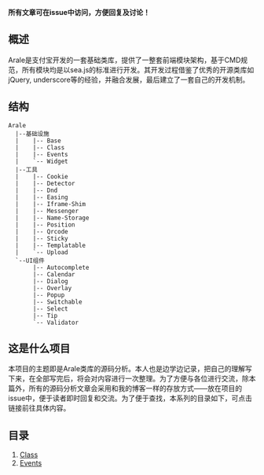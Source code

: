 **所有文章可在issue中访问，方便回复及讨论！**

## 概述
Arale是支付宝开发的一套基础类库，提供了一整套前端模块架构，基于CMD规范，所有模块均是以sea.js的标准进行开发。其开发过程借鉴了优秀的开源类库如jQuery, underscore等的经验，并融合发展，最后建立了一套自己的开发机制。

## 结构
```
Arale
  |--基础设施
  |    |-- Base
  |    |-- Class
  |    |-- Events
  |    `-- Widget
  |--工具
  |    |-- Cookie
  |    |-- Detector
  |    |-- Dnd
  |    |-- Easing
  |    |-- Iframe-Shim
  |    |-- Messenger
  |    |-- Name-Storage
  |    |-- Position
  |    |-- Qrcode
  |    |-- Sticky
  |    |-- Templatable
  |    `-- Upload
  `--UI组件
       |-- Autocomplete
       |-- Calendar
       |-- Dialog
       |-- Overlay
       |-- Popup
       |-- Switchable
       |-- Select
       |-- Tip
       `-- Validator
```

## 这是什么项目
本项目的主题即是Arale类库的源码分析。本人也是边学边记录，把自己的理解写下来，在全部写完后，将会对内容进行一次整理。为了方便与各位进行交流，除本篇外，所有的源码分析文章会采用和我的博客一样的存放方式——放在项目的issue中，便于读者即时回复和交流。为了便于查找，本系列的目录如下，可点击链接前往具体内容。

## 目录
01. [Class](https://github.com/classicemi/araledoc/issues/1)
02. [Events](https://github.com/classicemi/araledoc/issues/2)
